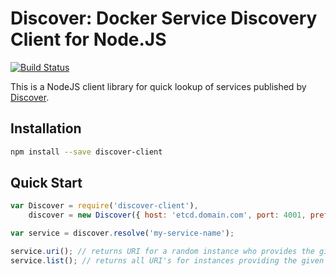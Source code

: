 Discover: Docker Service Discovery Client for Node.JS
========

[![Build Status](https://travis-ci.org/totem/discover-client-node.png?branch=develop)](https://travis-ci.org/totem/discover-client-node)

This is a NodeJS client library for quick lookup of services published by [Discover](http://github.com/totem/discover).

## Installation

```bash
npm install --save discover-client
```

## Quick Start

```js
var Discover = require('discover-client'),
    discover = new Discover({ host: 'etcd.domain.com', port: 4001, prefix: 'discover' });

var service = discover.resolve('my-service-name');

service.uri(); // returns URI for a random instance who provides the given service
service.list(); // returns all URI's for instances providing the given service
```


